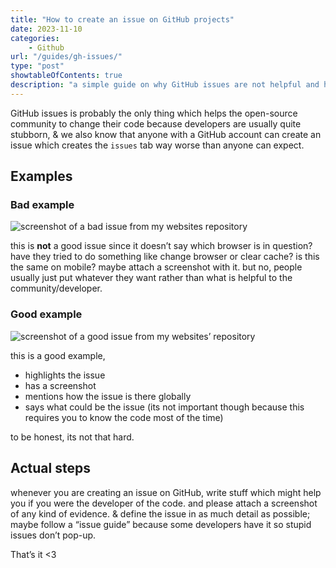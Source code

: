 ```yaml
---
title: "How to create an issue on GitHub projects"
date: 2023-11-10
categories:
    - Github
url: "/guides/gh-issues/"
type: "post"
showtableOfContents: true
description: "a simple guide on why GitHub issues are not helpful and how can you make good and helpful issues."
---
```


GitHub issues is probably the only thing which helps the open-source community to change their code because developers are usually quite stubborn, & we also know that anyone with a GitHub account can create an issue which creates the `issues` tab way worse than anyone can expect. 

## Examples

### Bad example

![screenshot of a bad issue from my websites repository](/img/guides/2023/gh-issues/bad-issue.PNG) 

this is **not** a good issue since it doesn’t say which browser is in question? have they tried to do something like change browser or clear cache? is this the same on mobile? maybe attach a screenshot with it. but no, people usually just put whatever they want rather than what is helpful to the community/developer. 

### Good example

![screenshot of a good issue from my websites’ repository](/img/guides/2023/gh-issues/good-issue.PNG)

this is a good example, 

- highlights the issue
- has a screenshot
- mentions how the issue is there globally
- says what could be the issue (its not important though because this requires you to know the code most of the time)

to be honest, its not that hard. 

## Actual steps

whenever you are creating an issue on GitHub, write stuff which might help you if you were the developer of the code. and please attach a screenshot of any kind of evidence. & define the issue in as much detail as possible; maybe follow a “issue guide” because some developers have it so stupid issues don’t pop-up.

That’s it <3

